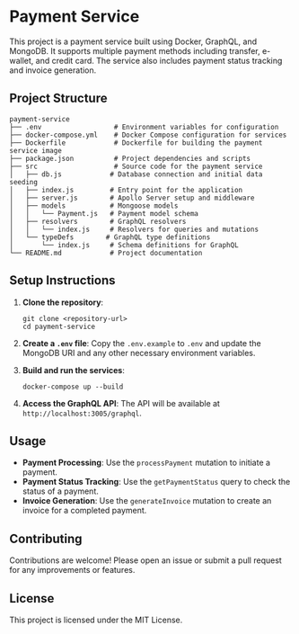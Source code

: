 # Payment Service

This project is a payment service built using Docker, GraphQL, and MongoDB. It supports multiple payment methods including transfer, e-wallet, and credit card. The service also includes payment status tracking and invoice generation.

## Project Structure

```
payment-service
├── .env                  # Environment variables for configuration
├── docker-compose.yml    # Docker Compose configuration for services
├── Dockerfile            # Dockerfile for building the payment service image
├── package.json          # Project dependencies and scripts
├── src                   # Source code for the payment service
│   ├── db.js            # Database connection and initial data seeding
│   ├── index.js         # Entry point for the application
│   ├── server.js        # Apollo Server setup and middleware
│   ├── models           # Mongoose models
│   │   └── Payment.js   # Payment model schema
│   ├── resolvers        # GraphQL resolvers
│   │   └── index.js     # Resolvers for queries and mutations
│   └── typeDefs        # GraphQL type definitions
│       └── index.js     # Schema definitions for GraphQL
└── README.md            # Project documentation
```

## Setup Instructions

1. **Clone the repository**:
   ```
   git clone <repository-url>
   cd payment-service
   ```

2. **Create a `.env` file**:
   Copy the `.env.example` to `.env` and update the MongoDB URI and any other necessary environment variables.

3. **Build and run the services**:
   ```
   docker-compose up --build
   ```

4. **Access the GraphQL API**:
   The API will be available at `http://localhost:3005/graphql`.

## Usage

- **Payment Processing**: Use the `processPayment` mutation to initiate a payment.
- **Payment Status Tracking**: Use the `getPaymentStatus` query to check the status of a payment.
- **Invoice Generation**: Use the `generateInvoice` mutation to create an invoice for a completed payment.

## Contributing

Contributions are welcome! Please open an issue or submit a pull request for any improvements or features.

## License

This project is licensed under the MIT License.